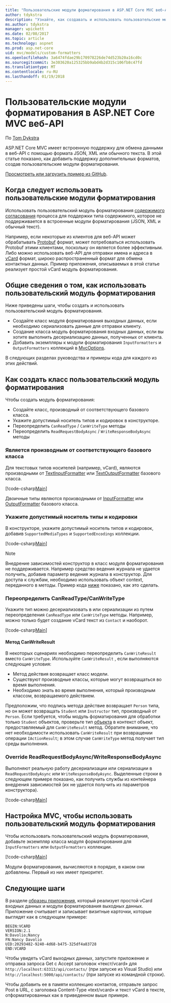 ```yaml
---
title: "Пользовательские модули форматирования в ASP.NET Core MVC веб-API"
author: tdykstra
description: "Узнайте, как создавать и использовать пользовательские модули форматирования для веб-API в ASP.NET Core."
ms.author: tdykstra
manager: wpickett
ms.date: 02/08/2017
ms.topic: article
ms.technology: aspnet
ms.prod: asp.net-core
uid: mvc/models/custom-formatters
ms.openlocfilehash: 3a6474fdae29b170978226de74d523b20a16cd0c
ms.sourcegitcommit: 3e303620a125325bb9abd4b2d315c106fb8c47fd
ms.translationtype: MT
ms.contentlocale: ru-RU
ms.lasthandoff: 01/19/2018
---
```

# <a name="custom-formatters-in-aspnet-core-mvc-web-apis"></a>Пользовательские модули форматирования в ASP.NET Core MVC веб-API

По [Tom Dykstra](https://github.com/tdykstra)

ASP.NET Core MVC имеет встроенную поддержку для обмена данными в веб-API с помощью формата JSON, XML или обычного текста. В этой статье показано, как добавить поддержку дополнительных форматов, создав пользовательские модули форматирования.

[Просмотреть или загрузить пример из GitHub](https://github.com/aspnet/Docs/tree/master/aspnetcore/mvc/advanced/custom-formatters/sample).

## <a name="when-to-use-custom-formatters"></a>Когда следует использовать пользовательские модули форматирования

Использовать пользовательский модуль форматирования [содержимого согласования](xref:mvc/models/formatting) процесса для поддержки типа содержимого, которое не поддерживается в встроенные модули форматирования (JSON, XML и обычный текст).

Например, если некоторые из клиентов для веб-API может обрабатывать [Protobuf](https://github.com/google/protobuf) формат, может потребоваться использовать Protobuf этими клиентами, поскольку он является более эффективным.  Либо можно использовать веб-API для отправки имена и адреса в [vCard](https://wikipedia.org/wiki/VCard) формат, широко распространенный формат для обмена контактных данных. Пример приложения, описываемых в этой статье реализует простой vCard модуль форматирования.

## <a name="overview-of-how-to-use-a-custom-formatter"></a>Общие сведения о том, как использовать пользовательский модуль форматирования

Ниже приведены шаги, чтобы создать и использовать пользовательский модуль форматирования.

* Создайте класс модуля форматирования выходных данных, если необходимо сериализовать данные для отправки клиенту.
* Создание класса модуль форматирования входных данных, если вы хотите выполнить десериализацию данных, полученных от клиента. 
* Добавить экземпляры к модули форматирования `InputFormatters` и `OutputFormatters` коллекций в [MvcOptions](https://docs.microsoft.com/aspnet/core/api/microsoft.aspnetcore.mvc.mvcoptions).

В следующих разделах руководства и примеры кода для каждого из этих действий.

## <a name="how-to-create-a-custom-formatter-class"></a>Как создать класс пользовательский модуль форматирования

Чтобы создать модуль форматирования:

* Создайте класс, производный от соответствующего базового класса.
* Укажите допустимый носитель типов и кодировок в конструкторе.
* Переопределить `CanReadType` / `CanWriteType` методы
* Переопределить `ReadRequestBodyAsync` / `WriteResponseBodyAsync` методы
  
### <a name="derive-from-the-appropriate-base-class"></a>Является производным от соответствующего базового класса

Для текстовых типов носителей (например, vCard), являются производными от [TextInputFormatter](https://docs.microsoft.com/aspnet/core/api/microsoft.aspnetcore.mvc.formatters.textinputformatter) или [TextOutputFormatter](https://docs.microsoft.com/aspnet/core/api/microsoft.aspnetcore.mvc.formatters.textoutputformatter) базового класса.

[!code-csharp[Main](custom-formatters/sample/Formatters/VcardOutputFormatter.cs?name=classdef)]

Двоичные типы являются производными от [InputFormatter](https://docs.microsoft.com/aspnet/core/api/microsoft.aspnetcore.mvc.formatters.inputformatter) или [OutputFormatter](https://docs.microsoft.com/aspnet/core/api/microsoft.aspnetcore.mvc.formatters.outputformatter) базового класса.

### <a name="specify-valid-media-types-and-encodings"></a>Укажите допустимый носитель типы и кодировки

В конструкторе, укажите допустимый носитель типов и кодировок, добавив `SupportedMediaTypes` и `SupportedEncodings` коллекции.

[!code-csharp[Main](custom-formatters/sample/Formatters/VcardOutputFormatter.cs?name=ctor&highlight=3,5-6)]

> [!NOTE]  
> Внедрение зависимостей конструктор в класс модуля форматирования не поддерживается. Например средство ведения журнала не удается получить, добавив параметр ведения журнала в конструктор. Для доступа к службам, необходимо использовать объект context, переданного в методы. Пример кода [ниже](#read-write) показано, как это сделать.

### <a name="override-canreadtypecanwritetype"></a>Переопределить CanReadType/CanWriteType 

Укажите тип можно десериализовать в или сериализации из путем переопределения `CanReadType` или `CanWriteType` методы. Например, можно только будет создание vCard текст из `Contact` и наоборот.

[!code-csharp[Main](custom-formatters/sample/Formatters/VcardOutputFormatter.cs?name=canwritetype)]

#### <a name="the-canwriteresult-method"></a>Метод CanWriteResult

В некоторых сценариях необходимо переопределить `CanWriteResult` вместо `CanWriteType`. Используйте `CanWriteResult` , если выполняются следующие условия:

  * Метод действия возвращает класс модели.
  * Существуют производные классы, которые могут возвращаться во время выполнения.
  * Необходимо знать во время выполнения, который производным классом, возвращаемого действием.  

Предположим, что подпись метода действие возвращает `Person` типа, но он может возвращать `Student` или `Instructor` тип, производный от `Person`. Если требуется, чтобы модуль форматирования для обработки только `Student` объектов, проверьте тип [объекта](https://docs.microsoft.com/aspnet/core/api/microsoft.aspnetcore.mvc.formatters.outputformattercanwritecontext#Microsoft_AspNetCore_Mvc_Formatters_OutputFormatterCanWriteContext_Object) в контекст объект, предоставляемый для `CanWriteResult` метод. Обратите внимание, что нет необходимости использовать `CanWriteResult` при возвращении операции `IActionResult`; в этом случае `CanWriteType` метод получает тип среды выполнения.

<a id="read-write"></a>
### <a name="override-readrequestbodyasyncwriteresponsebodyasync"></a>Override ReadRequestBodyAsync/WriteResponseBodyAsync 

Выполняют реальную работу десериализации или сериализации в `ReadRequestBodyAsync` или `WriteResponseBodyAsync`.  Выделенные строки в следующем примере показано, как получить службы из контейнера внедрения зависимостей (их не удается получить из параметров конструктора).

[!code-csharp[Main](custom-formatters/sample/Formatters/VcardOutputFormatter.cs?name=writeresponse&highlight=3-4)]

## <a name="how-to-configure-mvc-to-use-a-custom-formatter"></a>Настройка MVC, чтобы использовать пользовательский модуль форматирования
 
Чтобы использовать пользовательский модуль форматирования, добавьте экземпляр класса модуля форматирования для `InputFormatters` или `OutputFormatters` коллекции.

[!code-csharp[Main](custom-formatters/sample/Startup.cs?name=mvcoptions&highlight=3-4)]

Модули форматирования, вычисляются в порядке, в каком они добавлены. Первый из них имеет приоритет. 

## <a name="next-steps"></a>Следующие шаги

В разделе [образец приложения](https://github.com/aspnet/Docs/tree/master/aspnetcore/mvc/advanced/custom-formatters/sample), который реализует простой vCard входных данных и модули форматирования выходных данных.  Приложение считывает и записывает визитные карточки, которые выглядят как в следующем примере:

```
BEGIN:VCARD
VERSION:2.1
N:Davolio;Nancy
FN:Nancy Davolio
UID:20293482-9240-4d68-b475-325df4a83728
END:VCARD
```

Чтобы увидеть vCard выходных данных, запустите приложение и отправка запроса Get с Accept заголовок «текст/vcard» для `http://localhost:63313/api/contacts/` (при запуске из Visual Studio) или `http://localhost:5000/api/contacts/` (при запуске из командной строки).

Чтобы добавить ее в памяти коллекцию контактов, отправьте запрос Post в URL, с заголовка Content-Type «text/vcard» и текст vCard в тексте, отформатированных как в приведенном выше примере.
